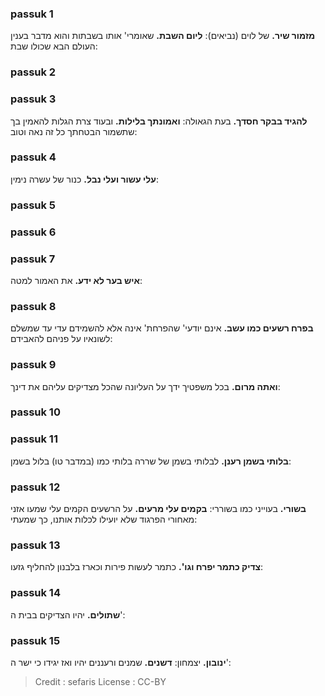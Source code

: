 
### passuk 1
<b>מזמור שיר.</b> של לוים (נביאים):
<b>ליום השבת.</b> שאומרי' אותו בשבתות והוא מדבר בענין העולם הבא שכולו שבת:

### passuk 2

### passuk 3
<b>להגיד בבקר חסדך.</b> בעת הגאולה:
<b>ואמונתך בלילות.</b> ובעוד צרת הגלות להאמין בך שתשמור הבטחתך כל זה נאה וטוב:

### passuk 4
<b>עלי עשור ועלי נבל.</b> כנור של עשרה נימין:

### passuk 5

### passuk 6

### passuk 7
<b>איש בער לא ידע.</b> את האמור למטה:

### passuk 8
<b>בפרח רשעים כמו עשב.</b> אינם יודעי' שהפרחת' אינה אלא להשמידם עדי עד שמשלם לשונאיו על פניהם להאבידם:

### passuk 9
<b>ואתה מרום.</b> בכל משפטיך ידך על העליונה שהכל מצדיקים עליהם את דינך:

### passuk 10

### passuk 11
<b>בלותי בשמן רענן.</b> לבלותי בשמן של שררה בלותי כמו (במדבר טו) בלול בשמן:

### passuk 12
<b>בשורי.</b> בעוייני כמו בשוררי:
<b>בקמים עלי מרעים.</b> על הרשעים הקמים עלי שמעו אזני מאחורי הפרגוד שלא יועילו לכלות אותנו, כך שמעתי:

### passuk 13
<b>צדיק כתמר יפרח וגו'.</b> כתמר לעשות פירות וכארז בלבנון להחליף גזעו:

### passuk 14
<b>שתולים.</b> יהיו הצדיקים בבית ה':

### passuk 15
<b>ינובון.</b> יצמחון:
<b>דשנים.</b> שמנים ורעננים יהיו ואז יגידו כי ישר ה':

>Credit : sefaris
>License : CC-BY